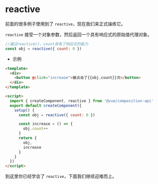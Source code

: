 # reactive

前面的很多例子使用到了 `reactive`，现在我们来正式操练它。

`reactive` 接受一个对象参数，然后返回一个具有响应式的原始值代理对象。

```js
//通过reactive()，count具有了响应式的能力
const obj = reactive({ count: 0 })
```

- 示例

```html
<template>
  <div>
    <button @click="increase">被点击了{{obj.count}}次</button>
  </div>
</template>

<script>
  import { createComponent, reactive } from '@vue/composition-api'
  export default createComponent({
    setup() {
      const obj = reactive({ count: 0 })

      const increase = () => {
        obj.count++
      }
      return {
        obj,
        increase
      }
    }
  })
</script>
```

到这里你已经学会了 `reactive`，下面我们继续迎难而上。
